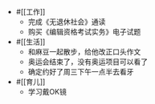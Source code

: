 - #[[工作]]
    - 完成《无退休社会》通读
    - 购买《编辑资格考试实务》电子试题
- #[[生活]]
    - 和麻豆一起散步，给他改正口头作文
    - 奥运会结束了，没有奥运项目可以看了
    - 确定约好了周三下午一点半去看牙
- #[[育儿]]
    - 学习戴OK镜
